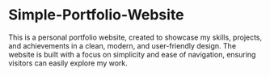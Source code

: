 # Simple-Portfolio-Website
This is a personal portfolio website, created to showcase my skills, projects, and achievements in a clean, modern, and user-friendly design. The website is built with a focus on simplicity and ease of navigation, ensuring visitors can easily explore my work.
